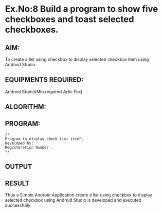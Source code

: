 # Ex.No:8 Build a program to show five checkboxes and toast selected checkboxes.


## AIM:

To create a list using checkbox to display selected checkbox item using Android Studio.

## EQUIPMENTS REQUIRED:

Android Studio(Min.required Artic Fox)

## ALGORITHM:



## PROGRAM:
```
/*
Program to display check list item”.
Developed by:
Registeration Number :
*/
```

## OUTPUT




## RESULT
Thus a Simple Android Application create a list using checkbox to display selected checkbox using Android Studio is developed and executed successfully.
